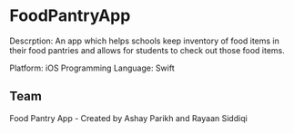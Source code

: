 # FoodPantryApp
Descrption: An app which helps schools keep inventory of food items in their food pantries and allows for students to check out those food items.

Platform: iOS
Programming Language: Swift




## Team

Food Pantry App - Created by Ashay Parikh and Rayaan Siddiqi
